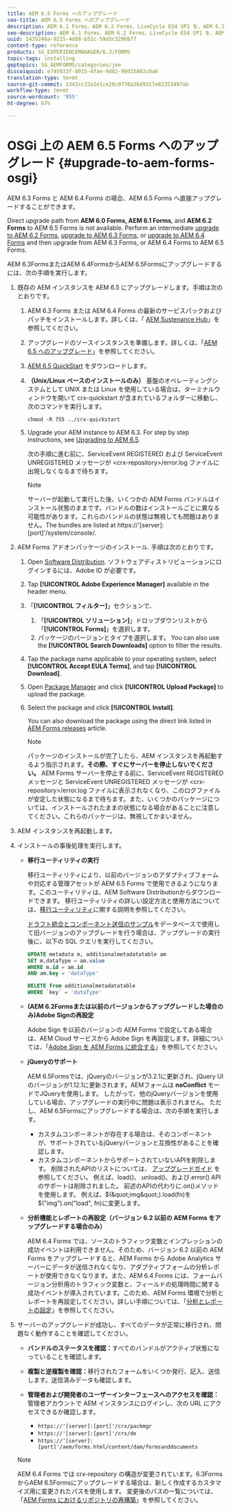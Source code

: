 ```yaml
---
title: AEM 6.5 Forms へのアップグレード
seo-title: AEM 6.5 Forms へのアップグレード
description: AEM 6.1 Forms、AEM 6.2 Forms、LiveCycle ES4 SP1 を、AEM 6.3 Forms に直接アップグレードすることができます。
seo-description: AEM 6.1 Forms、AEM 6.2 Forms、LiveCycle ES4 SP1 を、AEM 6.3 Forms に直接アップグレードすることができます。
uuid: 1435246a-9215-4d88-b52c-59a5c329bb77
content-type: reference
products: SG_EXPERIENCEMANAGER/6.3/FORMS
topic-tags: installing
geptopics: SG_AEMFORMS/categories/jee
discoiquuid: e745033f-8015-4fae-9d82-99d35802c0a6
translation-type: tm+mt
source-git-commit: 1343cc33a1e1ce26c0770a3b49317e82353497ab
workflow-type: tm+mt
source-wordcount: '955'
ht-degree: 67%

---
```



# OSGi 上の AEM 6.5 Forms へのアップグレード {#upgrade-to-aem-forms-osgi}

AEM 6.3 Forms と AEM 6.4 Forms の場合、AEM 6.5 Forms へ直接アップグレードすることができます。

Direct upgrade path from **AEM 6.0 Forms, AEM 6.1 Forms**, and **AEM 6.2 Forms** to AEM 6.5 Forms is not available. Perform an intermediate [upgrade to AEM 6.2 Forms](https://helpx.adobe.com/jp/experience-manager/6-2/forms/using/upgrade.html), [upgrade to AEM 6.3 Forms](https://helpx.adobe.com/jp/experience-manager/6-3/forms/using/upgrade.html), or [upgrade to AEM 6.4 Forms](/help/forms/using/upgrade.md) and then upgrade from AEM 6.3 Forms, or AEM 6.4 Forms to AEM 6.5 Forms.

AEM 6.3FormsまたはAEM 6.4FormsからAEM 6.5Formsにアップグレードするには、次の手順を実行します。

1. 既存の AEM インスタンスを AEM 6.5 にアップグレードします。手順は次のとおりです。

   1. AEM 6.3 Forms または AEM 6.4 Forms の最新のサービスパックおよびパッチをインストールします。詳しくは、「 [AEM Sustenance Hub](https://helpx.adobe.com/jp/experience-manager/aem-releases-updates.html)」を参照してください。
   1. アップグレードのソースインスタンスを準備します。詳しくは、「[AEM 6.5 へのアップグレード](/help/sites-deploying/upgrade.md)」を参照してください。
   1. [AEM 6.5 QuickStart](/help/sites-deploying/deploy.md#getting%20the%20software) をダウンロードします。
   1. **（Unix/Linux ベースのインストールのみ）** 基盤のオペレーティングシステムとして UNIX または Linux を使用している場合は、ターミナルウィンドウを開いて crx-quickstart が含まれているフォルダーに移動し、次のコマンドを実行します。

      `chmod -R 755 ../crx-quickstart`

   1. Upgrade your AEM instance to AEM 6.3. For step by step instructions, see [Upgrading to AEM 6.5](/help/sites-deploying/upgrade.md).

      次の手順に進む前に、ServiceEvent REGISTERED および ServiceEvent UNREGISTERED メッセージが &lt;crx-repository>/error.log ファイルに出現しなくなるまで待ちます。

      >[!NOTE]
      >
      >サーバーが起動して実行した後、いくつかの AEM Forms バンドルはインストール状態のままです。バンドルの数はインストールごとに異なる可能性があります。これらのバンドルの状態は無視しても問題はありません。The bundles are listed at https://&#39;[server]:[port]&#39;/system/console/.

1. AEM Forms アドオンパッケージのインストール. 手順は次のとおりです。

   1. Open [Software Distribution](https://experience.adobe.com/downloads). ソフトウェアディストリビューションにログインするには、Adobe ID が必要です。
   1. Tap **[!UICONTROL Adobe Experience Manager]** available in the header menu.
   1. 「**[!UICONTROL フィルター]**」セクションで、
      1. 「**[!UICONTROL ソリューション]**」ドロップダウンリストから「**[!UICONTROL Forms]**」を選択します。
      1. パッケージのバージョンとタイプを選択します。 You can also use the **[!UICONTROL Search Downloads]** option to filter the results.
   1. Tap the package name applicable to your operating system, select **[!UICONTROL Accept EULA Terms]**, and tap **[!UICONTROL Download]**.
   1. Open [Package Manager](https://docs.adobe.com/content/help/ja-JP/experience-manager-65/administering/contentmanagement/package-manager.html)  and click **[!UICONTROL Upload Package]** to upload the package.
   1. Select the package and click **[!UICONTROL Install]**.

      You can also download the package using the direct link listed in [AEM Forms releases](https://helpx.adobe.com/jp/aem-forms/kb/aem-forms-releases.html) article.

      >[!NOTE]
      >
      >パッケージのインストールが完了したら、AEM インスタンスを再起動するよう指示されます。**その際、すぐにサーバーを停止しないでください。** AEM Forms サーバーを停止する前に、ServiceEvent REGISTERED メッセージと ServiceEvent UNREGISTERED メッセージが &lt;crx-repository>/error.log ファイルに表示されなくなり、このログファイルが安定した状態になるまで待ちます。また、いくつかのパッケージについては、インストールされたままの状態になる場合があることに注意してください。これらのパッケージは、無視してかまいません。

1. AEM インスタンスを再起動します。

1. インストールの事後処理を実行します。

   * **移行ユーティリティの実行**

      移行ユーティリティにより、以前のバージョンのアダプティブフォームや対応する管理アセットが AEM 6.5 Forms で使用できるようになります。このユーティリティは、AEM Software Distributionからダウンロードできます。 移行ユーティリティの詳しい設定方法と使用方法については、[移行ユーティリティ](../../forms/using/migration-utility.md)に関する説明を参照してください。

      [ドラフト統合とコンポーネント送信のサンプル](https://helpx.adobe.com/jp/experience-manager/6-3/forms/using/integrate-draft-submission-database.html)をデータベースで使用して旧バージョンのアップグレードを行う場合は、アップグレードの実行後に、以下の SQL クエリを実行してください。

      ```sql
      UPDATE metadata m, additionalmetadatatable am
      SET m.dataType = am.value
      WHERE m.id = am.id
      AND am.key = 'dataType'
      ```

      ```sql
      DELETE from additionalmetadatatable
      WHERE `key` = 'dataType'
      ```

   * **(AEM 6.2Formsまたは以前のバージョンからアップグレードした場合のみ)Adobe Signの再設定**

      Adobe Sign を以前のバージョンの AEM Forms で設定してある場合は、AEM Cloud サービスから Adobe Sign を再設定します。詳細については、「[Adobe Sign を AEM Forms に統合する](../../forms/using/adobe-sign-integration-adaptive-forms.md)」を参照してください。

   * **jQueryのサポート**

      AEM 6.5Formsでは、jQueryのバージョンが3.2.1に更新され、jQuery UIのバージョンが1.12.1に更新されます。AEMフォームは **noConflict** モードでJQueryを使用します。 したがって、他のjQueryバージョンを使用している場合、アップグレードの実行中に問題は表示されません。 ただし、AEM 6.5Formsにアップグレードする場合は、次の手順を実行します。

      * カスタムコンポーネントが存在する場合は、そのコンポーネントが、サポートされているjQueryバージョンと互換性があることを確認します。
      * カスタムコンポーネントからサポートされていないAPIを削除します。 削除されたAPIのリストについては、 [アップグレードガイド](https://jquery.com/upgrade-guide/3.0/) を参照してください。 例えば、load()、.unload()、および.error() APIのサポートは削除されました。 前述のAPIの代わりに.on()メソッドを使用します。 例えば、$(&quot;img&quot;).load(fn)を$(&quot;img&quot;).on(&quot;load&quot;, fn)に変更します。
   * **分析機能とレポートの再設定（バージョン 6.2 以前の AEM Forms をアップグレードする場合のみ）** 

      AEM 6.4 Forms では、ソースのトラフィック変数とインプレッションの成功イベントは利用できません。そのため、バージョン 6.2 以前の AEM Forms をアップグレードすると、AEM Forms から Adobe Analytics サーバーにデータが送信されなくなり、アダプティブフォームの分析レポートが使用できなくなります。また、AEM 6.4 Forms には、フォームバージョン分析用のトラフィック変数と、フィールドの処理時間に関する成功イベントが導入されています。このため、AEM Forms 環境で分析とレポートを再設定してください。詳しい手順については、「[分析とレポートの設定](../../forms/using/configure-analytics-forms-documents.md)」を参照してください。


1. サーバーのアップグレードが成功し、すべてのデータが正常に移行され、問題なく動作することを確認してください。

   * **バンドルのステータスを確認：**&#x200B;すべてのバンドルがアクティブ状態になっていることを確認します。
   * **複製と逆複製を確認：**&#x200B;移行されたフォームをいくつか発行、記入、送信します。送信済みデータも確認します。
   * **管理者および開発者のユーザーインターフェースへのアクセスを確認：**&#x200B;管理者アカウントで AEM インスタンスにログインし、次の URL にアクセスできるか確認します。

      * `https://'[server]:[port]'/crx/packmgr`
      * `https://'[server]:[port]'/crx/de`
      * `https://'[server]:[port]'/aem/forms.html/content/dam/formsanddocuments`

   >[!NOTE]
   AEM 6.4 Forms では crx-repository の構造が変更されています。6.3FormsからAEM 6.5Formsにアップグレードする場合は、新しく作成するカスタマイズ用に変更されたパスを使用します。 変更後のパスの一覧については、「[AEM Forms におけるリポジトリの再構築](/help/sites-deploying/forms-repository-restructuring-in-aem-6-5.md)」を参照してください。

